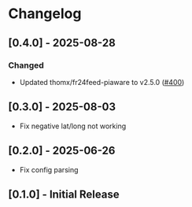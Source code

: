 # Changelog

<!-- towncrier release notes start -->

## [0.4.0] - 2025-08-28

### Changed

- Updated thomx/fr24feed-piaware to v2.5.0 ([#400](https://github.com/MaxWinterstein/homeassistant-addons/issues/400))


## [0.3.0] - 2025-08-03

- Fix negative lat/long not working

## [0.2.0] - 2025-06-26

- Fix config parsing

## [0.1.0] - Initial Release